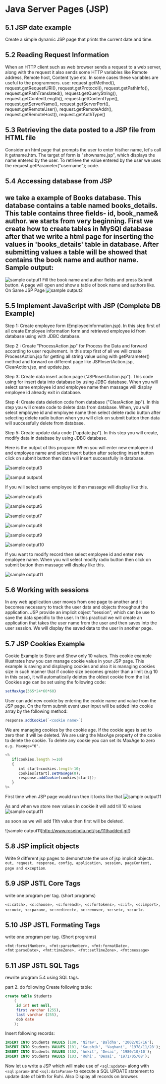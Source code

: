 Java Server Pages (JSP)
=======================
5.1 JSP date example
--------------------
Create a simple dynamic JSP page that prints the current date and time.

5.2 Reading Request Information
-------------------------------
When an HTTP client such as web browser sends a request to a web server, along with the request it also sends some HTTP variables like Remote address, Remote host, Content type etc. In some cases these variables are useful to the programmers.
use: request.getMethod(), request.getRequestURI(), request.getProtocol(), request.getPathInfo(), request.getPathTranslated(), request.getQueryString(), request.getContentLength(), request.getContentType(), request.getServerName(), request.getServerPort(), request.getRemoteUser(), request.getRemoteAddr(), request.getRemoteHost(), request.getAuthType()

5.3 Retrieving the data posted to a JSP file from HTML file
-----------------------------------------------------------
Consider an html page that prompts the user to enter his/her name, let's call it getname.htm. 
The target of form is "showname.jsp", which displays the name entered by the user. To retrieve the value entered by the user we uses the request.getParameter("username"); code.

5.4 Accessing database from JSP
-------------------------------
we take a example of Books database. This database contains a table named books_details. This table contains three fields- id, book_name& author. we starts from very beginning. First we create how to create tables in MySQl database after that we write a html page for inserting the values in 'books_details' table in database. After submitting values a table will be showed that contains the book name and author name.
Sample output:
--------------
![sample output1](http://www.roseindia.net/jsp/Access3.gif)
Fill the book name and author fields and press Submit button. A page will open and show  a table of book name and authors like.
On Same JSP Page
![sample output2](http://www.roseindia.net/jsp/Access4.gif)

5.5 Implement JavaScript with JSP (Complete DB Example)
-------------------------------------------------------
Step 1: Create employee form (EmployeeInformation.jsp).
In this step first of all create Employee information form and retrieved employee id from database using with JDBC database.

Step 2 : Create "ProcessAction.jsp"  for Process the Data and forward  according to user requirement. 
In this step first of all we will create ProcessAction.jsp for getting all string value using with getParameter() method and forward on different page like JSPInsertAction.jsp, ClearAction.jsp, and update.jsp.

Step 3: Create data insert action page ("JSPInsertAction.jsp"). 
This code using for insert data into database by using JDBC database. When you will select same employee id and employee name then massage will display employee id already exit in database.

Step 4: Create data deletion code from database ("ClearAction.jsp").
In this step you will create code to delete data from database. When,  you will select employee id and employee name then select delete radio button after selecting delete radio button when you will click on submit button then data will successfully delete from database.

Step 5: Create update data code ("update.jsp"). 
In this step you will create, modify data in database by using JDBC database.

Here is the output of this program:
When you will enter new employee id and employee name and select insert button after selecting insert button click on submit button then data will insert successfully in database.

![sample output3](http://www.roseindia.net/jsp/empform1.gif)

![samput output4](http://www.roseindia.net/jsp/empform2.gif)

If  you will select same employee id then massage will display like this.

![sample output5](http://www.roseindia.net/jsp/empform3.gif)

![sample output6](http://www.roseindia.net/jsp/empform4.gif)

![sample output7](http://www.roseindia.net/jsp/empform5.gif)

![sample output8](http://www.roseindia.net/jsp/empform6.gif)

![sample output9](http://www.roseindia.net/tutorialfiles/21690.empform7.gif)

![sample output10](http://www.roseindia.net/tutorialfiles/21690.empform7.gif)

If you want to modify record then select employee id and enter new employee name. When you will select modify radio button then click on submit button then massage will display like this.

![sample output11](http://www.roseindia.net/jsp/empform8.gif)

5.6 Working with sessions
-------------------------
In any web application user moves from one page to another and it becomes necessary to track the user data and objects throughout the application. JSP provide an implicit object "session", which can be use to save the data specific to the user. 
In this practical we will create an application that takes the user name from the user and then saves into the user session. We will display the saved data to the user in another page.

5.7 JSP Cookies Example
-----------------------
Cookie Example to Store and Show only 10 values. This cookie example illustrates how you can manage cookie value in your JSP page. This example is saving and displaying cookies and also it is managing cookies size in such manner that if cookie size becomes greater than a limit (e.g 10 in this case), it will automatically deletes the oldest cookie from the list. Cookies age can be set using the following code: 
```javascript
setMaxAge(365*24*60*60)
```
User can add new cookie by entering the cookie name and value from the JSP page. On the form submit event user input will be added into cookie array by the following method: 
```javascript
response.addCookie(`<cookie name>`)
```
We are managing cookies by the cookie age. If the cookie ages is set to zero then it will be deleted. We are using the MaxAge property of the cookie to delete the cookie. To delete any cookie you can set its MaxAge to zero `e.g. MaxAge="0"`. 
```javascript
<% 
   if(cookies.length >=10) 
   { 
      int start=cookies.length-10;
      cookies[start].setMaxAge(0);
      response.addCookie(cookies[start]);
   } 
%>
```
First time when JSP page would run then it looks like that
![sample output11](http://www.roseindia.net/jsp/cookiestart.gif)

As and when we store new values in cookie it will add till 10 values
![sample output11](http://www.roseindia.net/jsp/cookiesave.gif)

as soon as we will add 11th value then first will be deleted.

![sample output11]http://www.roseindia.net/jsp/11thadded.gif)


5.8 JSP implicit objects
------------------------
Write 9 different jsp pages to demonstrate the use of jsp implicit objects. 
`out, request, response, config, application, session, pageContext, page and exception`.

5.9 JSP JSTL Core Tags 
----------------------
write one program per tag. (short programs)

`<c:catch>, <c:choose>, <c:foreach>, <c:fortokens>, <c:if>, <c:import>, <c:out>, <c:param>, <c:redirect>, <c:remove>, <c:set>, <c:url>`.


5.10 JSP JSTL Formating Tags
----------------------------
write one program per tag. (Short programs) 

`<fmt:formatNumber>, <fmt:parseNumber>, <fmt:formatDate>, <fmt:parseDate>, <fmt:timeZone>, <fmt:setTimeZone>, <fmt:message>`

5.11 JSP JSTL SQL Tags
----------------------
rewrite program 5.4 using SQL tags.

part 2. do following
Create following table:

```sql
create table Students
    (
     id int not null,
     first varchar (255),
     last varchar (255),
     dob date
    );
```

Insert following records: 
```sql
INSERT INTO Students VALUES (100, 'Nirav', 'Baldha', '2002/05/16');
INSERT INTO Students VALUES (101, 'Kaushik', 'Vaghani', '1978/11/28');
INSERT INTO Students VALUES (102, 'Ankit', 'Desai', '1980/10/10');
INSERT INTO Students VALUES (103, 'Ruhi', 'Desai', '1971/05/08');
```

Now let us write a JSP which will make use of `<sql:update>` along with `<sql:param>` and `<sql:dataParam>` to execute a SQL UPDATE statement to update date of birth for Ruhi. Also Display all records on browser.
